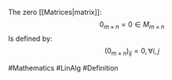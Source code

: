 The zero [[Matrices|matrix]]:
$$
0_{m\times n}=0\in M_{m\times n}
$$
Is defined by:
$$
(0_{m\times n})_{ij}=0,\,\forall i,j
$$


#Mathematics #LinAlg #Definition 